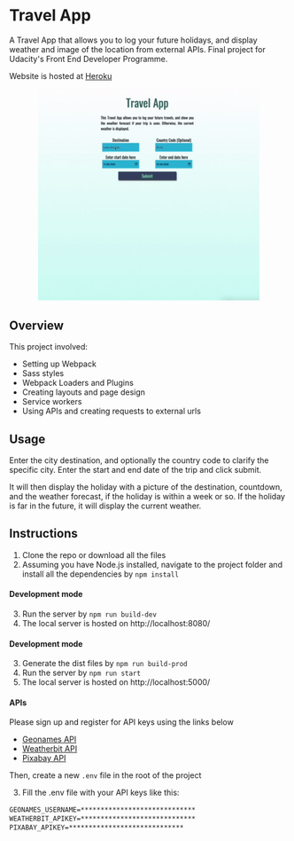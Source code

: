 # Travel App

A Travel App that allows you to log your future holidays, and display weather and image of the location from external APIs. Final project for Udacity's Front End Developer Programme.

Website is hosted at [Heroku](https://travel-app-weather.herokuapp.com/)

<p align="center">
  <img src="./src/gifs/example.gif" width="400">
</p>

## Overview

This project involved:

- Setting up Webpack
- Sass styles
- Webpack Loaders and Plugins
- Creating layouts and page design
- Service workers
- Using APIs and creating requests to external urls

## Usage

Enter the city destination, and optionally the country code to clarify the specific city. Enter the start and end date of the trip and click submit.

It will then display the holiday with a picture of the destination, countdown, and the weather forecast, if the holiday is within a week or so. If the holiday is far in the future, it will display the current weather.

## Instructions

1. Clone the repo or download all the files
2. Assuming you have Node.js installed, navigate to the project folder and install all the dependencies by `npm install`

#### Development mode

3. Run the server by `npm run build-dev`
4. The local server is hosted on http://localhost:8080/

#### Development mode

3. Generate the dist files by `npm run build-prod`
4. Run the server by `npm run start`
5. The local server is hosted on http://localhost:5000/

#### APIs

Please sign up and register for API keys using the links below

- [Geonames API](http://www.geonames.org/export/web-services.html)
- [Weatherbit API](https://www.weatherbit.io/api)
- [Pixabay API](https://pixabay.com/api/docs/)

Then, create a new `.env` file in the root of the project

3. Fill the .env file with your API keys like this:

```
GEONAMES_USERNAME=*****************************
WEATHERBIT_APIKEY=*****************************
PIXABAY_APIKEY=*****************************
```
